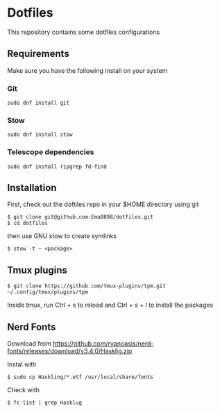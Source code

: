# Dotfiles

This repository contains some dotfiles configurations

## Requirements

Make sure you have the following install on your system

### Git

```
sudo dnf install git
```

### Stow

```
sudo dnf install stow
```

### Telescope dependencies
```
sudo dnf install ripgrep fd-find
```

## Installation

First, check out the doftiles repo in your $HOME directory using git

```
$ git clone git@github.com:Ema0898/dotfiles.git
$ cd dotfiles
```

then use GNU stow to create symlinks

```
$ stow -t ~ <package>
```

## Tmux plugins

```
$ git clone https://github.com/tmux-plugins/tpm.git ~/.config/tmux/plugins/tpm
```

Inside tmux, run Ctrl + s to reload and Ctrl + s + I to install the packages

## Nerd Fonts
Download from
https://github.com/ryanoasis/nerd-fonts/releases/download/v3.4.0/Hasklig.zip

Instal with

```
$ sudo cp Haskling/*.otf /usr/local/share/fonts
```

Check with
```
$ fc-list | grep Hasklug
```
